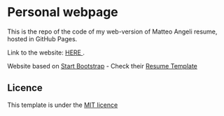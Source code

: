 # Personal webpage

This is the repo of the code of my web-version of Matteo Angeli resume, hosted in GitHub Pages.

Link to the website: <a href="https://biotheo.github.io"> HERE </a>.

Website based on <a href="https://startbootstrap.com">Start Bootstrap</a> - Check their <a href="https://github.com/StartBootstrap/startbootstrap-resume">Resume Template</a>

## Licence
This template is under the <a href="https://github.com/biotheo/biotheo.github.io/blob/main/LICENCE">MIT licence</a>
